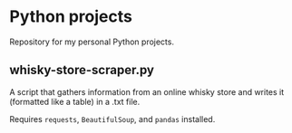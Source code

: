 # Python projects
Repository for my personal Python projects.

  ## whisky-store-scraper.py
  A script that gathers information from an online whisky store and writes it (formatted like a table) in a .txt file.
  
  Requires `requests`, `BeautifulSoup`, and `pandas` installed.
